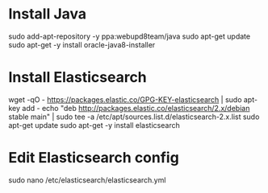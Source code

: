 # Install Java
sudo add-apt-repository -y ppa:webupd8team/java
sudo apt-get update
sudo apt-get -y install oracle-java8-installer

# Install Elasticsearch
wget -qO - https://packages.elastic.co/GPG-KEY-elasticsearch | sudo apt-key add -
echo "deb http://packages.elastic.co/elasticsearch/2.x/debian stable main" | sudo tee -a /etc/apt/sources.list.d/elasticsearch-2.x.list
sudo apt-get update
sudo apt-get -y install elasticsearch

# Edit Elasticsearch config
sudo nano /etc/elasticsearch/elasticsearch.yml

